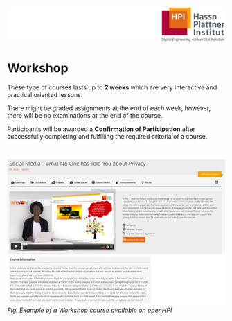 ![HPI Logo](../../../img/HPI_Logo.png)

# Workshop

These type of courses lasts up to **2 weeks** which are very interactive and practical oriented lessons.  

There might be graded assignments at the end of each week, however, there will be no examinations at the end of the course.  

Participants will be awarded a **Confirmation of Participation** after successfully completing and fulfilling the required criteria of a course.  

<br>

![workshop course](../../../img/bestpractices/projectmanagement/workshop_course.png)  
*Fig. Example of a Workshop course available on openHPI*